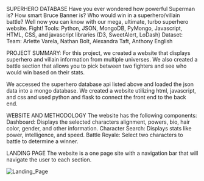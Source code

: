SUPERHERO DATABASE
Have you ever wondered how powerful Superman is? How smart Bruce Banner is? Who would win in a superhero/villain battle? Well now you can know with our mega, ultimate, turbo superhero website. Fight!
Tools: Python, JSON, MongoDB, PyMongo, Javascript, HTML, CSS, and javascript libraries (D3, SweetAlert, LoDash)
Dataset:
Team: Arlette Varela, Nathan Bolt, Alexandra Taft, Anthony English

PROJECT SUMMARY:
For this project, we created a website that displays superhero and villain information from multiple universes. We also created a battle section that allows you to pick between two fighters and see who would win based on their stats.

We accessed the superhero database api listed above and loaded the json data into a mongo database. We created a website utilizing html, javascript, and css and used python and flask to connect the front end to the back end.


WEBSITE AND METHODOLOGY
The website has the following components:
Dashboard: Displays the selected characters alignment, powers, bio, hair color, gender, and other information.
Character Search: Displays stats like power, intelligence, and speed.
Battle Royale: Select two characters to battle to determine a winner.

LANDING PAGE
The website is a one page site with a navigation bar that will navigate the user to each section.



![Landing_Page](assets/img/superhero_db/landing_page.jpg)